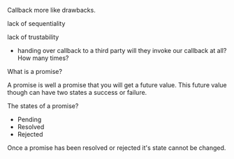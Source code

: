 Callback more like drawbacks.

lack of sequentiality

lack of trustability
- handing over callback to a third party
 will they invoke our callback at all? How many times?


What is a promise?

A promise is well a promise that you will get a future value. This future value though can have two states a success or failure.



The states of a promise?

- Pending
- Resolved
- Rejected

Once a promise has been resolved or rejected it's state cannot be changed.